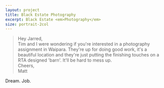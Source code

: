 ```yaml
---
layout: project
title: Black Estate Photography
excerpt: Black Estate <em>Photography</em>
size: portrait-2col
---
```


> Hey Jarred,  
> Tim and I were wondering if you're interested in a photography assignment in Waipara. They're up for doing good work, it's a beautiful location and they're just putting the finishing touches on a RTA designed 'barn'. It'll be hard to mess up.  
> Cheers,  
> Matt

Dream. Job.

<script type="application/json" class="data">
{
	"noun": "Photographer",
	"images": [{
		"src": "/assets/img/black-estate/landscape-3col.jpg",
		"size": "landscape-3col"
	},{
		"src": "/assets/img/black-estate/landscape-4col.jpg",
		"size": "landscape-4col"
	},{
		"src": "/assets/img/black-estate/portrait-2col.jpg",
		"size": "portrait-2col"
	},{
		"src": "/assets/img/black-estate/portrait-3col.jpg",
		"size": "portrait-3col"
	},{
		"src": "/assets/img/black-estate/square-1col.jpg",
		"size": "square-1col"
	},{
		"src": "/assets/img/black-estate/square-2col.jpg",
		"size": "square-2col"
	},{
		"src": "/assets/img/black-estate/square-3col.jpg",
		"size": "square-3col"
	}]
}
</script>